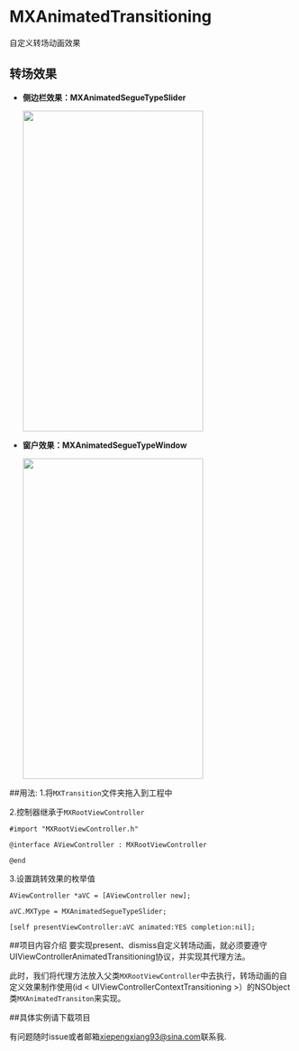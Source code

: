 # MXAnimatedTransitioning
自定义转场动画效果

## 转场效果
- **侧边栏效果：MXAnimatedSegueTypeSlider**
	
	<img src="http://i4.piimg.com/6a45360d084020cc.gif" height="568" width="320" />
	
	
- **窗户效果：MXAnimatedSegueTypeWindow**

	<img src="http://i3.piimg.com/abb588f73897024b.gif" height="568" width="320" />

	
##用法:
1.将`MXTransition`文件夹拖入到工程中

2.控制器继承于`MXRootViewController`

	#import "MXRootViewController.h"

	@interface AViewController : MXRootViewController

	@end
	
	
3.设置跳转效果的枚举值

	AViewController *aVC = [AViewController new];
	
   	aVC.MXType = MXAnimatedSegueTypeSlider;
   	
  	[self presentViewController:aVC animated:YES completion:nil];
  	
  	
##项目内容介绍
要实现present、dismiss自定义转场动画，就必须要遵守UIViewControllerAnimatedTransitioning协议，并实现其代理方法。

此时，我们将代理方法放入父类`MXRootViewController`中去执行，转场动画的自定义效果制作使用(id < UIViewControllerContextTransitioning >）的NSObject类`MXAnimatedTransiton`来实现。
	
	
  	
  	
##具体实例请下载项目

有问题随时issue或者邮箱<xiepengxiang93@sina.com>联系我.